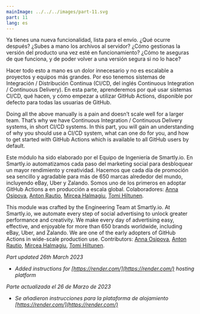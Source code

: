```yaml
---
mainImage: ../../../images/part-11.svg
part: 11
lang: es
---
```


<div class="intro">

Ya tienes una nueva funcionalidad, lista para el envío. ¿Qué ocurre después? ¿Subes a mano los archivos al servidor? ¿Cómo gestionas la versión del producto una vez esté en funcionamiento? ¿Cómo te aseguras de que funciona, y de poder volver a una versión segura si no lo hace?

Hacer todo esto a mano es un dolor innecesario y no es escalable a proyectos y equipos más grandes. Por eso tenemos sistemas de Integración / Distribución Continua (CI/CD, del inglés Continuous Integration / Continuous Delivery). En esta parte, aprenderemos por qué usar sistemas CI/CD, qué hacen, y cómo empezar a utilizar GitHub Actions, disponible por defecto para todas las usuarias de GitHub.

Doing all the above manually is a pain and doesn’t scale well for a larger team. That’s why we have Continuous Integration / Continuous Delivery systems, in short CI/CD systems. In this part, you will gain an understanding of why you should use a CI/CD system, what can one do for you, and how to get started with GitHub Actions which is available to all GitHub users by default.

Este módulo ha sido elaborado por el Equipo de Ingeniería de Smartly.io. En Smartly.io automatizamos cada paso del marketing social para desbloquear un mayor rendimiento y creatividad. Hacemos que cada día de promoción sea sencillo y agradable para más de 650 marcas alrededor del mundo, incluyendo eBay, Uber y Zalando. Somos uno de los primeros en adoptar GitHub Actions a en producción a escala global. Colaboradores: [Anna Osipova](https://www.linkedin.com/in/a-osipova/), [Anton Rautio](https://www.linkedin.com/in/anton-rautio-768190145/), [Mircea Halmagiu](https://www.linkedin.com/in/mhalmagiu/), [Tomi Hiltunen](https://www.linkedin.com/in/tomihiltunen/).

This module was crafted by the Engineering Team at Smartly.io. At Smartly.io, we automate every step of social advertising to unlock greater performance and creativity. We make every day of advertising easy, effective, and enjoyable for more than 650 brands worldwide, including eBay, Uber, and Zalando. We are one of the early adopters of GitHub Actions in wide-scale production use. Contributors: [Anna Osipova](https://www.linkedin.com/in/a-osipova/), [Anton Rautio](https://www.linkedin.com/in/anton-rautio-768190145/), [Mircea Halmagiu](https://www.linkedin.com/in/mhalmagiu/), [Tomi Hiltunen](https://www.linkedin.com/in/tomihiltunen/).

<i>Part updated 26th March 2023</i>
- <i>Added instructions for [https://render.com/](https://render.com/) hosting platform</i>

<i>Parte actualizada el 26 de Marzo de 2023</i>
- <i>Se añadieron instrucciones para la plataforma de alojamiento [https://render.com/](https://render.com/)</i>

</div>
